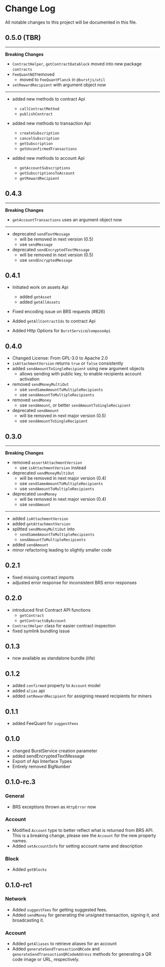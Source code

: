 # Change Log
All notable changes to this project will be documented in this file.

## 0.5.0 (TBR)

___
__Breaking Changes__
- `ContractHelper`, `getContractDatablock` moved into new package `contracts`
- `FeeQuantNQT`removed 
    - moved to `FeeQuantPlanck` in `@burstjs/util`
- `setRewardRecipient` with argument object now
___

- added new methods to contract Api
    - `callContractMethod`
    - `publishContract`

- added new methods to transaction Api
    - `createSubscription`
    - `cancelSubscription`
    - `getSubscription`
    - `getUnconfirmedTransactions`

- added new methods to account Api
    - `getAccountSubscriptions`
    - `getSubscriptionsToAccount`
    - `getRewardRecipient`

## 0.4.3
___
__Breaking Changes__
- `getAccountTransactions` uses an argument object now
___

- deprecated `sendTextMessage`
    - will be removed in next version (0.5)
    - use `sendMessage`
- deprecated `sendEncryptedTextMessage`
    - will be removed in next version (0.5)
    - use `sendEncryptedMessage`

## 0.4.1
- Initiated work on assets Api
    - added `getAsset`
    - added `getAllAssets`
- Fixed encoding issue on BRS requests (#826)
- Added `getAllContractIds` to contract Api
    
- Added Http Options for `BurstService`/`composeApi` 

## 0.4.0
- Changed License: From GPL-3.0 to Apache 2.0
- `isAttachmentVersion` returns `true` or `false` consistently
- added `sendAmountToSingleRecipient` using new argument objects
    - allows sending with public key, to enable recipients account activation
- removed `sendMoneyMultiOut`
    - use `sendSameAmountToMultipleRecipients`
    - use `sendAmountToMultipleRecipients`
- removed `sendMoney`
    - use `sendAmount`, or better `sendAmountToSingleRecipient` 
- deprecated `sendAmount`
    - will be removed in next major version (0.5)
    - use `sendAmountToSingleRecipient`    
    
## 0.3.0

___
__Breaking Changes__

- removed `assertAttachmentVersion`
    - use `isAttachmentVersion` instead
- deprecated `sendMoneyMultiOut`
    - will be removed in next major version (0.4)
    - use `sendSameAmountToMultipleRecipients`
    - use `sendAmountToMultipleRecipients`
- deprecated `sendMoney`
    - will be removed in next major version (0.4)
    - use `sendAmount`
___

- added `isAttachmentVersion`
- added `getAttachmentVersion`
- splitted `sendMoneyMultiOut` into 
    - `sendSameAmountToMultipleRecipients`
    - `sendAmountToMultipleRecipients`
- added `sendAmount`
- minor refactoring leading to slightly smaller code

## 0.2.1

- fixed missing contract imports
- adjusted error response for inconsistent BRS error responses

## 0.2.0
- introduced first Contract API functions
    - `getContract`
    - `getContractsByAccount`
- `ContractHelper` class for easier contract inspection
- fixed symlink bundling issue 


## 0.1.3
- now available as standalone bundle (iife)

## 0.1.2
- added `confirmed` property to `Account` model
- added `alias` api
- added `setRewardRecipient` for assigning reward recipients for miners

## 0.1.1
- added FeeQuant for `suggestFees`

## 0.1.0
- changed BurstService creation parameter
- added sendEncryptedTextMessage 
- Export of Api Interface Types
- Entirely removed BigNumber

## 0.1.0-rc.3
### General
- BRS exceptions thrown as `HttpError` now

### Account
- Modified `Account` type to better reflect what is returned from BRS API. This is a breaking change, please see the `Account` for the new property names.  
- Added `setAccountInfo` for setting account name and description

### Block
- Added `getBlocks`


## 0.1.0-rc1
### Network
- Added `suggestFees` for getting suggested fees.
- Added `sendMoney` for generating the unsigned transaction, signing it, and broadcasting it.

### Account
- Added `getAliases` to retrieve aliases for an account
- Added `generateSendTransactionQRCode` and `generateSendTransactionQRCodeAddress` methods for generating a QR code image or URL, respectively.
